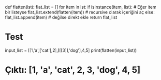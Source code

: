 def flatten(lst):
    flat_list = []
    for item in lst:
        if isinstance(item, list):  # Eğer item bir listeyse
            flat_list.extend(flatten(item))  # recursive olarak içeriğini aç
        else:
            flat_list.append(item)  # değilse direkt ekle
    return flat_list

# Test
input_list = [[1,'a',['cat'],2],[[[3]],'dog'],4,5]
print(flatten(input_list))  
# Çıktı: [1, 'a', 'cat', 2, 3, 'dog', 4, 5]

